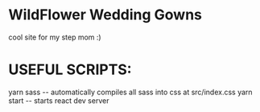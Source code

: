 # WildFlower Wedding Gowns
cool site for my step mom :)

# USEFUL SCRIPTS:
yarn sass -- automatically compiles all sass into css at src/index.css
yarn start -- starts react dev server
